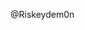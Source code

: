  @Riskeydem0n





<!---
Riskeydem0n/Riskeydem0n is a ✨ special ✨ repository because its `README.md` (this file) appears on your GitHub profile.
You can click the Preview link to take a look at your changes.
--->
